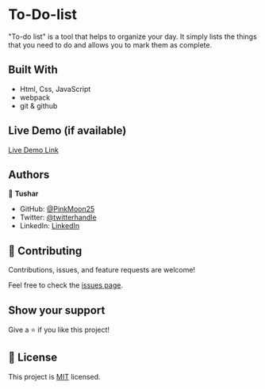 # To-Do-list
"To-do list" is a tool that helps to organize your day. It simply lists the things that you need to do and allows you to mark them as complete.

## Built With

- Html, Css, JavaScript
- webpack
- git & github

## Live Demo (if available)

[Live Demo Link](https://livedemo.com)

## Authors

👤 **Tushar**

- GitHub: [@PinkMoon25](https://github.com/PinkMoon25/)
- Twitter: [@twitterhandle](https://twitter.com/TusharS90674484)
- LinkedIn: [LinkedIn](https://www.linkedin.com/in/tushar-singh-6b063a14b/)

## 🤝 Contributing

Contributions, issues, and feature requests are welcome!

Feel free to check the [issues page](../../issues/).

## Show your support

Give a ⭐️ if you like this project!

## 📝 License

This project is [MIT](./MIT.md) licensed.